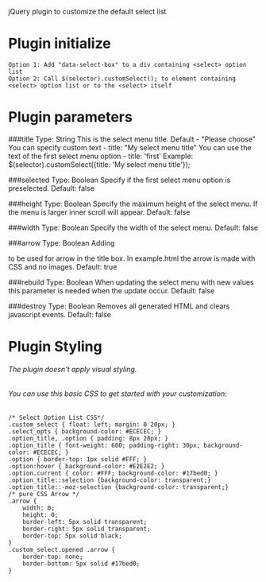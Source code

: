 jQuery plugin to customize the default select list

#	Plugin initialize
	Option 1: Add "data-select-box" to a div containing <select> option list
	Option 2: Call $(selector).customSelect(); to element containing <select> option list or to the <select> itself

#	Plugin parameters
###title
	Type: String
	This is the select menu title.
	Default - "Please choose"
	You can specify custom text - title: "My select menu title"
	You can use the text of the first select menu option - title: 'first'
	Example: $(selector).customSelect({title: 'My select menu title'});

###selected
	Type: Boolean
	Specify if the first select menu option is preselected.
	Default: false
	
###height
	Type: Boolean
	Specify the maximum height of the select menu. If the menu is larger inner scroll will appear.
	Default: false
	
###width
	Type: Boolean
	Specify the width of the select menu.
	Default: false
	
###arrow
	Type: Boolean
	Adding <div> to be used for arrow in the title box. In example.html the arrow is made with CSS and no images.
	Default: true
	
###rebuild
	Type: Boolean
	When updating the select menu with new values this parameter is needed when the update occur.
	Default: false
	
###destroy
	Type: Boolean
	Removes all generated HTML and clears javascript events.
	Default: false
	
#	Plugin Styling
###### 	The plugin doesn't apply visual styling.
###### 	You can use this basic CSS to get started with your customization:

	/* Select Option List CSS*/
	.custom_select { float: left; margin: 0 20px; }
	.select_opts { background-color: #ECECEC; }
	.option_title, .option { padding: 8px 20px; }
	.option_title { font-weight: 600; padding-right: 30px; background-color: #ECECEC; }
	.option { border-top: 1px solid #FFF; }
	.option:hover { background-color: #E2E2E2; }
	.option.current { color: #FFF; background-color: #17bed0; }
	.option_title::selection {background-color: transparent;}
	.option_title::-moz-selection {background-color: transparent;}
	/* pure CSS Arrow */
	.arrow {
		width: 0; 
		height: 0; 
		border-left: 5px solid transparent;
		border-right: 5px solid transparent;	
		border-top: 5px solid black;
	}
	.custom_select.opened .arrow {
		border-top: none;
		border-bottom: 5px solid #17bed0;  
	}

